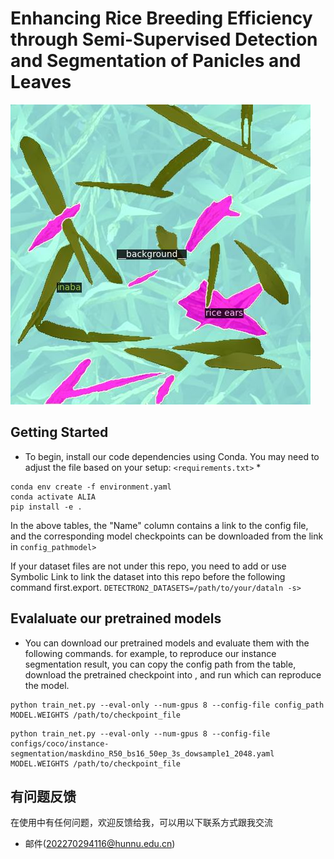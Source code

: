 # Enhancing Rice Breeding Efficiency through Semi-Supervised Detection and Segmentation of Panicles and Leaves
![image](https://github.com/xiaobeial/Semi-supervised-detection-and-segmentation-algorithm-for-efficient-rice-breeding/blob/main/img_demo_output/crop0_5x_20230607_c1_5x_DJI_20230607093538_0008_Z.jpg)
## Getting Started

* To begin, install our code dependencies using Conda. You may need to adjust the file based on your setup:
`<requirements.txt>` 
    * 
```
conda env create -f environment.yaml
conda activate ALIA
pip install -e .
```
    
In the above tables, the "Name" column contains a link to the config file, and the corresponding model checkpoints can be downloaded from the link in `config_pathmodel>` 

If your dataset files are not under this repo, you need to add or use Symbolic Link to link the dataset into this repo before the following command first.export. `DETECTRON2_DATASETS=/path/to/your/dataln -s>` 

## Evalaluate our pretrained models

* You can download our pretrained models and evaluate them with the following commands. for example, to reproduce our instance segmentation result, you can copy the config path from the table, download the pretrained checkpoint into , and run which can reproduce the model.

```
python train_net.py --eval-only --num-gpus 8 --config-file config_path MODEL.WEIGHTS /path/to/checkpoint_file
```
```
python train_net.py --eval-only --num-gpus 8 --config-file configs/coco/instance-segmentation/maskdino_R50_bs16_50ep_3s_dowsample1_2048.yaml MODEL.WEIGHTS /path/to/checkpoint_file
```
## 有问题反馈
在使用中有任何问题，欢迎反馈给我，可以用以下联系方式跟我交流

* 邮件(202270294116@hunnu.edu.cn)
